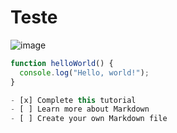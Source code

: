# Teste
![image](https://github.com/Exp-Communicate-Using-Markdown-Cohort-1/series-communicate-using-markdown-ezrafchev/assets/129979017/19d4eba4-14be-4943-85c7-b6579242520a)


```javascript
function helloWorld() {
  console.log("Hello, world!");
}

- [x] Complete this tutorial
- [ ] Learn more about Markdown
- [ ] Create your own Markdown file
